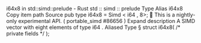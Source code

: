 i64x8 in std::simd::prelude - Rust
std
::
simd
::
prelude
Type Alias
i64x8
Copy item path
Source
pub type i64x8 =
Simd
<
i64
, 8>;
🔬
This is a nightly-only experimental API. (
portable_simd
#86656
)
Expand description
A SIMD vector with eight elements of type
i64
.
Aliased Type
§
struct i64x8(
/* private fields */
);